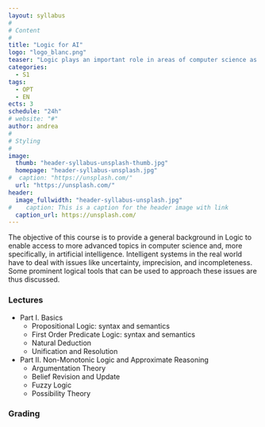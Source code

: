```yaml
---
layout: syllabus
#
# Content
#
title: "Logic for AI"
logo: "logo_blanc.png"
teaser: "Logic plays an important role in areas of computer science as diverse as software engineering (specification and verification), programming languages (semantics, logic programming), and artificial intelligence (knowledge representation and reasoning)."
categories:
  - S1
tags:
  - OPT
  - EN
ects: 3
schedule: "24h"
# website: "#"
author: andrea
#
# Styling
#
image:
  thumb: "header-syllabus-unsplash-thumb.jpg"
  homepage: "header-syllabus-unsplash.jpg"
#  caption: "https://unsplash.com/"
  url: "https://unsplash.com/"
header:
  image_fullwidth: "header-syllabus-unsplash.jpg"
#    caption: This is a caption for the header image with link
  caption_url: https://unsplash.com/  
---
```



The objective of this course is to provide a general background in Logic to enable access to more advanced topics in computer science and, more specifically, in artificial intelligence. Intelligent systems in the real world have to deal with issues like uncertainty, imprecision, and incompleteness. Some prominent logical tools that can be used to approach these issues are thus discussed.

### Lectures ###

- Part I. Basics
  - Propositional Logic: syntax and semantics
  - First Order Predicate Logic: syntax and semantics
  - Natural Deduction
  - Unification and Resolution
- Part II. Non-Monotonic Logic and Approximate Reasoning
  - Argumentation Theory
  - Belief Revision and Update
  - Fuzzy Logic
  - Possibility Theory

### Grading ###


